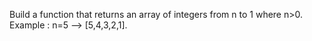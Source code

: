 Build a function that returns an array of integers from n to 1 where n>0.
Example : n=5 --> [5,4,3,2,1].
